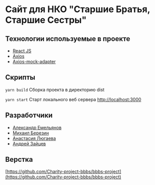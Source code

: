 # Сайт для НКО "Старшие Братья, Старшие Сестры"

## Технологии используемые в проекте
* [React JS](https://reactjs.org/)
* [Axios](https://www.npmjs.com/package/axios)
* [Axios-mock-adapter](https://www.npmjs.com/package/axios-mock-adapter)

## Скрипты

`yarn build` Сборка проекта в директорию dist

`yarn start` Старт локального веб сервера [http://localhost:3000](http://localhost:3000)

## Разработчики
* [Александр Емельянов](https://github.com/enslit)
* [Михаил Березин](https://github.com/ezinber)
* [Анастасия Люгаева](https://github.com/nastyaa-l)
* [Андрей Зайцев](https://github.com/Cabagemage)

## Верстка
[https://github.com/Charity-project-bbbs/bbbs-project](https://github.com/Charity-project-bbbs/bbbs-project)